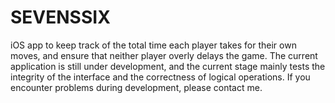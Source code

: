 # SEVENSSIX
iOS app to keep track of the total time each player takes for their own moves, and ensure that neither player overly delays the game. The current application is still under development, and the current stage mainly tests the integrity of the interface and the correctness of logical operations. If you encounter problems during development, please contact me.
